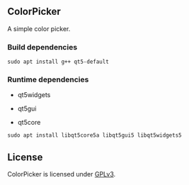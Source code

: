 ## ColorPicker

A simple color picker.

### Build dependencies

`sudo apt install g++ qt5-default`

### Runtime dependencies

* qt5widgets

* qt5gui

* qt5core

`sudo apt install libqt5core5a libqt5gui5 libqt5widgets5`

## License

ColorPicker is licensed under [GPLv3](LICENSE).


